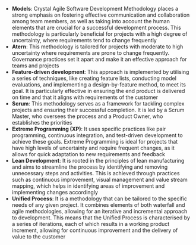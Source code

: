 - **Models**: Crystal Agile Software Development Methodology places a strong emphasis on fostering effective communication and collaboration among team members, as well as taking into account the human elements that are crucial for a successful development process. This methodology is particularly beneficial for projects with a high degree of uncertainty, where requirements tend to change frequently
- **Atern**: This methodology is tailored for projects with moderate to high uncertainty where requirements are prone to change frequently. Governance practices set it apart and make it an effective approach for teams and projects
- **Feature-driven development**: This approach is implemented by utilising a series of techniques, like creating feature lists, conducting model evaluations, and implementing a design-by-feature method, to meet its goal. It is particularly effective in ensuring the end product is delivered on time and that it aligns with requirements of the customer
- **Scrum**: This methodology serves as a framework for tackling complex projects and ensuring their successful completion. It is led by a Scrum Master, who oversees the process and a Product Owner, who establishes the priorities
- **Extreme Programming (XP)**: It uses specific practices like pair programming, continuous integration, and test-driven development to achieve these goals. Extreme Programming is ideal for projects that have high levels of uncertainty and require frequent changes, as it allows for quick adaptation to new requirements and feedback
- **Lean Development**: It is rooted in the principles of lean manufacturing and aims to streamline the process by identifying and removing unnecessary steps and activities. This is achieved through practices such as continuous improvement, visual management and value stream mapping, which helps in identifying areas of improvement and implementing changes accordingly
- **Unified Process**: It is a methodology that can be tailored to the specific needs of any given project. It combines elements of both waterfall and agile methodologies, allowing for an iterative and incremental approach to development. This means that the Unified Process is characterised by a series of iterations, each of which results in a working product increment, allowing for continuous improvement and the delivery of value to the customer
